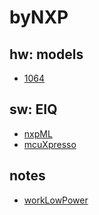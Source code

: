 # byNXP

## hw: models
* [1064](1064/readme.md)

## sw: EIQ 
* [nxpML](nxpML.md)
* [mcuXpresso](swSdk/mcuXpresso.md)

## notes 
* [workLowPower](workLowPower/readme.md)


